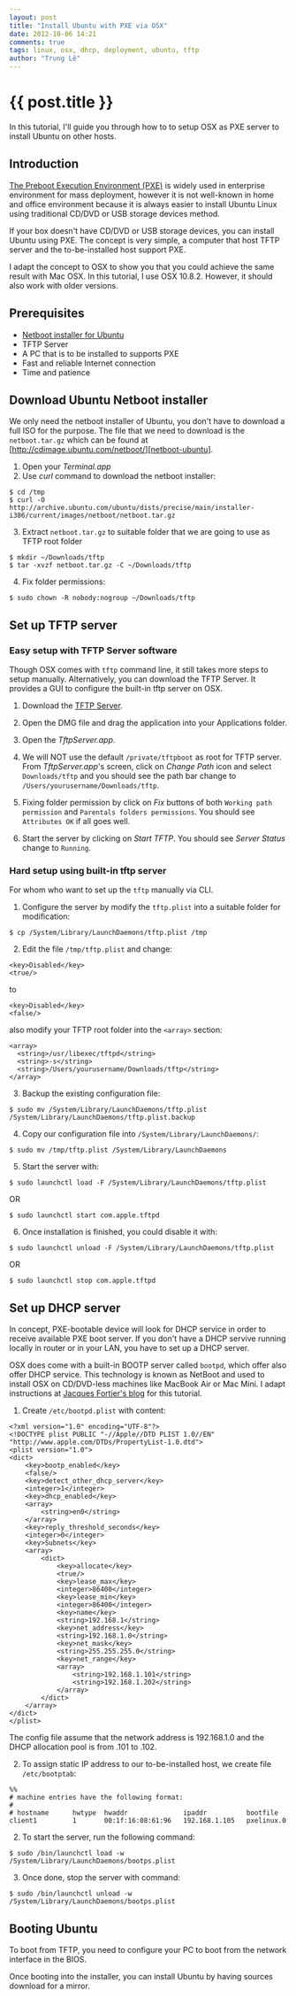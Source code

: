 ```yaml
---
layout: post
title: "Install Ubuntu with PXE via OSX"
date: 2012-10-06 14:21
comments: true
tags: linux, osx, dhcp, deployment, ubuntu, tftp
author: "Trung Lê"
---
```


# {{ post.title }} #

In this tutorial, I'll guide you through how to to setup OSX as PXE server to install Ubuntu on other hosts.

<!--more-->

## Introduction

[The Preboot Execution Environment (PXE)][pxe] is widely used in enterprise environment for mass deployment, however it is not well-known in home and office environment because it is always easier to install Ubuntu Linux using traditional CD/DVD or USB storage devices method.

If your box doesn't have CD/DVD or USB storage devices, you can install Ubuntu using PXE. The concept is very simple, a computer that host TFTP server and the to-be-installed host support PXE.

I adapt the concept to OSX to show you that you could achieve the same result with Mac OSX. In this tutorial, I use OSX 10.8.2. However, it should also work with older versions.

## Prerequisites

* [Netboot installer for Ubuntu][netboot-ubuntu]
* TFTP Server
* A PC that is to be installed to supports PXE
* Fast and reliable Internet connection
* Time and patience

## Download Ubuntu Netboot installer

We only need the netboot installer of Ubuntu, you don't have to download a full ISO for the purpose. The file that we need to download is the `netboot.tar.gz` which can be found at [http://cdimage.ubuntu.com/netboot/][netboot-ubuntu].

1. Open your *Terminal.app*
2. Use *curl* command to download the netboot installer:

```
$ cd /tmp
$ curl -O http://archive.ubuntu.com/ubuntu/dists/precise/main/installer-i386/current/images/netboot/netboot.tar.gz
```

3. Extract `netboot.tar.gz` to suitable folder that we are going to use as TFTP root folder

```
$ mkdir ~/Downloads/tftp
$ tar -xvzf netboot.tar.gz -C ~/Downloads/tftp
```

4. Fix folder permissions:

```
$ sudo chown -R nobody:nogroup ~/Downloads/tftp
```

## Set up TFTP server

### Easy setup with TFTP Server software

Though OSX comes with `tftp` command line, it still takes more steps to setup manually. Alternatively, you can download the TFTP Server. It provides a GUI to configure the built-in tftp server on OSX.

1. Download the [TFTP Server][tftp-server].
2. Open the DMG file and drag the application into your Applications folder.
3. Open the *TftpServer.app*.
4. We will NOT use the default `/private/tftpboot` as root for TFTP server. From *TftpServer.app*'s screen, click on *Change Path* icon and select `Downloads/tftp` and you should see the path bar change to `/Users/yourusername/Downloads/tftp`.

5. Fixing folder permission by click on *Fix* buttons of both `Working path permission` and `Parentals folders permissions`. You should see `Attributes OK` if all goes well.

6. Start the server by clicking on *Start TFTP*. You should see *Server Status* change to `Running`.


### Hard setup using built-in tftp server

For whom who want to set up the `tftp` manually via CLI.

1. Configure the server by modify the `tftp.plist` into a suitable folder for modification:

```
$ cp /System/Library/LaunchDaemons/tftp.plist /tmp
```

2. Edit the file `/tmp/tftp.plist` and change:

```
<key>Disabled</key>
<true/>
```

to

```
<key>Disabled</key>
<false/>
```

also modify your TFTP root folder into the `<array>` section:

```
<array>
  <string>/usr/libexec/tftpd</string>
  <string>-s</string>
  <string>/Users/yourusername/Downloads/tftp</string>
</array>
```

3. Backup the existing configuration file:

```
$ sudo mv /System/Library/LaunchDaemons/tftp.plist /System/Library/LaunchDaemons/tftp.plist.backup
```

4. Copy our configuration file into `/System/Library/LaunchDaemons/`:

```
$ sudo mv /tmp/tftp.plist /System/Library/LaunchDaemons
```

5. Start the server with:

```
$ sudo launchctl load -F /System/Library/LaunchDaemons/tftp.plist
```

OR

```
$ sudo launchctl start com.apple.tftpd
```

6. Once installation is finished, you could disable it with:

```
$ sudo launchctl unload -F /System/Library/LaunchDaemons/tftp.plist
```

OR

```
$ sudo launchctl stop com.apple.tftpd
```

## Set up DHCP server

In concept, PXE-bootable device will look for DHCP service in order to receive available PXE boot server. If you don't have a DHCP servive running locally in router or in your LAN, you have to set up a DHCP server.

OSX does come with a built-in BOOTP server called `bootpd`, which offer also offer DHCP service. This technology is known as NetBoot and used to install OSX on CD/DVD-less machines like MacBook Air or Mac Mini. I adapt instructions at [Jacques Fortier's blog][0] for this tutorial.

1. Create `/etc/bootpd.plist` with content:

```
<?xml version="1.0" encoding="UTF-8"?>
<!DOCTYPE plist PUBLIC "-//Apple//DTD PLIST 1.0//EN" "http://www.apple.com/DTDs/PropertyList-1.0.dtd">
<plist version="1.0">
<dict>
    <key>bootp_enabled</key>
    <false/>
    <key>detect_other_dhcp_server</key>
    <integer>1</integer>
    <key>dhcp_enabled</key>
    <array>
        <string>en0</string>
    </array>
    <key>reply_threshold_seconds</key>
    <integer>0</integer>
    <key>Subnets</key>
    <array>
        <dict>
            <key>allocate</key>
            <true/>
            <key>lease_max</key>
            <integer>86400</integer>
            <key>lease_min</key>
            <integer>86400</integer>
            <key>name</key>
            <string>192.168.1</string>
            <key>net_address</key>
            <string>192.168.1.0</string>
            <key>net_mask</key>
            <string>255.255.255.0</string>
            <key>net_range</key>
            <array>
                <string>192.168.1.101</string>
                <string>192.168.1.202</string>
            </array>
        </dict>
    </array>
</dict>
</plist>
```

The config file assume that the network address is 192.168.1.0 and the DHCP allocation pool is from .101 to .102.

2. To assign static IP address to our to-be-installed host, we create file `/etc/bootptab`:

```
%%
# machine entries have the following format:
#
# hostname      hwtype  hwaddr              ipaddr          bootfile
client1         1       00:1f:16:08:61:96   192.168.1.105   pxelinux.0
```

2. To start the server, run the following command:

```
$ sudo /bin/launchctl load -w /System/Library/LaunchDaemons/bootps.plist
```

3. Once done, stop the server with command:

```
$ sudo /bin/launchctl unload -w /System/Library/LaunchDaemons/bootps.plist
```

## Booting Ubuntu

To boot from TFTP, you need to configure your PC to boot from the network interface in the BIOS.

Once booting into the installer, you can install Ubuntu by having sources download for a mirror.

[netboot-ubuntu]: http://cdimage.ubuntu.com/netboot/
[tftp-server]: http://ww2.unime.it/flr/tftpserver/
[pxe]: http://en.wikipedia.org/wiki/Preboot_Execution_Environment "Preboot Execution Environment on Wikipedia"
[0]: http://www.jacquesf.com/2011/04/mac-os-x-dhcp-server/ "Mac OSX DHCP Server"